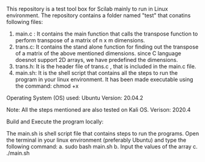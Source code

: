 This repository is a test tool box for Scilab mainly to run in Linux environment. The repository contains a folder named "test" that conatins following files:

1. main.c : It contains the main function that calls the transpose function to perform transpose of a matrix of n x m dimensions.
2. trans.c: It contains the stand alone function for finding out the transpose of a matrix of the above mentioned dimensions. since C language doesnot support 2D arrays, we have predefined the dimensions.
3. trans.h: It is the header file of trans.c , that is included in the main.c file.
4. main.sh: It is the shell script that contains all the steps to run the program in your linux environment. It has been made executable using the command: chmod +x <filename>

Operating System (OS) used:  Ubuntu
Version: 20.04.2

Note: All the steps mentioned are also tested on Kali OS. Verison: 2020.4

Build and Execute the program locally:

The main.sh is shell script file that contains steps to run the programs. 
Open the terminal in your linux environment (preferably Ubuntu) and type the following command:
   a. sudo bash main.sh
   b. Input the values of the array
   c. ./main.sh
